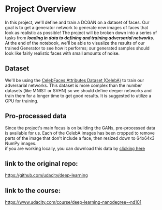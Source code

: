 # Project Overview
In this project, we'll define and train a DCGAN on a dataset of faces. Our goal is to get a generator network to generate new images of faces that look as realistic as possible!
The project will be broken down into a series of tasks from ___loading in data to defining and training adversarial networks.___ At the end of the notebook, we'll be able to visualize the results of our trained Generator to see how it performs; our generated samples should look like fairly realistic faces with small amounts of noise.
## Dataset
We'll be using the  [CelebFaces Attributes Dataset (CelebA)](http://mmlab.ie.cuhk.edu.hk/projects/CelebA.html) to train our adversarial networks.
This dataset is more complex than the number datasets (like MNIST or SVHN) so we should define deeper networks and train them for a longer time to get good results. It is suggested to utilize a GPU for training.
## Pro-processed data
Since the project's main focus is on building the GANs, pre-processed data is available for us. Each of the CelebA images has been cropped to remove parts of the image that don't include a face, then resized down to 64x64x3 NumPy images.  
if you are working locally, you can download this data by [clicking here](https://s3.amazonaws.com/video.udacity-data.com/topher/2018/November/5be7eb6f_processed-celeba-small/processed-celeba-small.zip)
## link to the original repo:
https://github.com/udacity/deep-learning
## link to the course:
https://www.udacity.com/course/deep-learning-nanodegree--nd101
